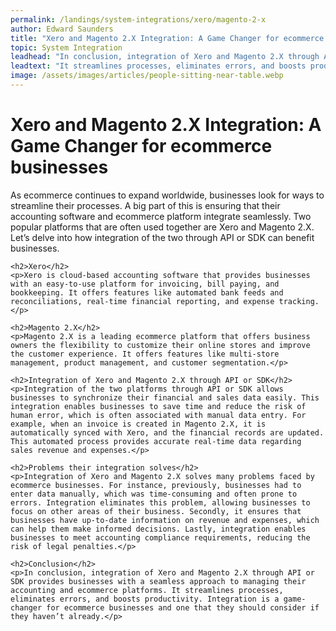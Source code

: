 ```yaml
---
permalink: /landings/system-integrations/xero/magento-2-x
author: Edward Saunders
title: "Xero and Magento 2.X Integration: A Game Changer for ecommerce businesses"
topic: System Integration
leadhead: "In conclusion, integration of Xero and Magento 2.X through API or SDK provides businesses with a seamless approach to managing their accounting and ecommerce platforms"
leadtext: "It streamlines processes, eliminates errors, and boosts productivity. Integration is a game-changer for ecommerce businesses and one that they should consider if they haven’t already."
image: /assets/images/articles/people-sitting-near-table.webp
---
```

<div class="arttext">	<h1>Xero and Magento 2.X Integration: A Game Changer for ecommerce businesses</h1>
	<p>As ecommerce continues to expand worldwide, businesses look for ways to streamline their processes. A big part of this is ensuring that their accounting software and ecommerce platform integrate seamlessly. Two popular platforms that are often used together are Xero and Magento 2.X. Let’s delve into how integration of the two through API or SDK can benefit businesses.</p>

	<h2>Xero</h2>
	<p>Xero is cloud-based accounting software that provides businesses with an easy-to-use platform for invoicing, bill paying, and bookkeeping. It offers features like automated bank feeds and reconciliations, real-time financial reporting, and expense tracking. </p>

	<h2>Magento 2.X</h2>
	<p>Magento 2.X is a leading ecommerce platform that offers business owners the flexibility to customize their online stores and improve the customer experience. It offers features like multi-store management, product management, and customer segmentation.</p>

	<h2>Integration of Xero and Magento 2.X through API or SDK</h2>
	<p>Integration of the two platforms through API or SDK allows businesses to synchronize their financial and sales data easily. This integration enables businesses to save time and reduce the risk of human error, which is often associated with manual data entry. For example, when an invoice is created in Magento 2.X, it is automatically synced with Xero, and the financial records are updated. This automated process provides accurate real-time data regarding sales revenue and expenses.</p>

	<h2>Problems their integration solves</h2>
	<p>Integration of Xero and Magento 2.X solves many problems faced by ecommerce businesses. For instance, previously, businesses had to enter data manually, which was time-consuming and often prone to errors. Integration eliminates this problem, allowing businesses to focus on other areas of their business. Secondly, it ensures that businesses have up-to-date information on revenue and expenses, which can help them make informed decisions. Lastly, integration enables businesses to meet accounting compliance requirements, reducing the risk of legal penalties.</p>

	<h2>Conclusion</h2>
	<p>In conclusion, integration of Xero and Magento 2.X through API or SDK provides businesses with a seamless approach to managing their accounting and ecommerce platforms. It streamlines processes, eliminates errors, and boosts productivity. Integration is a game-changer for ecommerce businesses and one that they should consider if they haven’t already.</p>
</div>